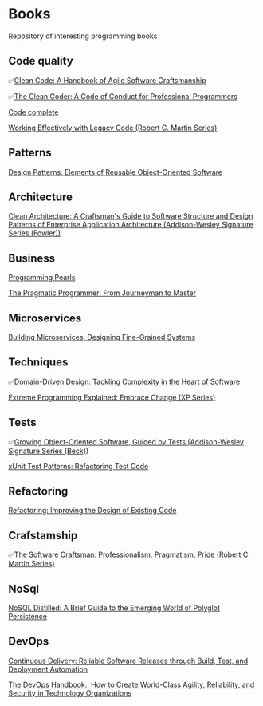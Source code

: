 # Books
Repository of interesting programming books

## Code quality
:white_check_mark:[Clean Code: A Handbook of Agile Software Craftsmanship](https://www.amazon.com/Clean-Code-Handbook-Software-Craftsmanship-ebook/dp/B001GSTOAM/ref=mt_kindle?_encoding=UTF8&me=)

:white_check_mark:[The Clean Coder: A Code of Conduct for Professional Programmers](https://www.amazon.com/Clean-Coder-Conduct-Professional-Programmers-ebook/dp/B0050JLC9Y/ref=sr_1_3?s=digital-text&ie=UTF8&qid=1521369717&sr=1-3&keywords=Clean+Code&dpID=51MoTaVrS7L&preST=_SX342_QL70_&dpSrc=srch)

[Code complete](https://www.amazon.com/Code-Complete-Developer-Best-Practices-ebook/dp/B00JDMPOSY/ref=pd_sim_351_3?_encoding=UTF8&psc=1&refRID=WAHW9HCVDQR88R0K5AW4)

[Working Effectively with Legacy Code (Robert C. Martin Series)](https://www.amazon.com/Working-Effectively-Legacy-Robert-Martin-ebook/dp/B005OYHF0A/ref=pd_sim_351_3?_encoding=UTF8&psc=1&refRID=2WBEAJ80XH6KQQP5D655)

## Patterns
[Design Patterns: Elements of Reusable Object-Oriented Software](https://www.amazon.com/Design-Patterns-Object-Oriented-Addison-Wesley-Professional-ebook/dp/B000SEIBB8/ref=mt_kindle?_encoding=UTF8&me=)

## Architecture
[Clean Architecture: A Craftsman's Guide to Software Structure and Design](https://www.amazon.com/Clean-Architecture-Craftsmans-Software-Structure/dp/0134494164/ref=pd_sim_14_1?_encoding=UTF8&pd_rd_i=0134494164&pd_rd_r=MDV5YFE1QJT8S37ESH1J&pd_rd_w=LbHcr&pd_rd_wg=ttT8j&psc=1&refRID=MDV5YFE1QJT8S37ESH1J)
[Patterns of Enterprise Application Architecture (Addison-Wesley Signature Series (Fowler))](https://www.amazon.com/Enterprise-Application-Architecture-Addison-Wesley-Signature-ebook/dp/B008OHVDFM/ref=mt_kindle?_encoding=UTF8&me=&qid=1531337902)

## Business
[Programming Pearls](https://www.amazon.com/Programming-Pearls-2nd-Jon-Bentley/dp/0201657880/ref=pd_sbs_14_5?_encoding=UTF8&pd_rd_i=0201657880&pd_rd_r=4805GS2GBYAMWMWE2NNB&pd_rd_w=tggOu&pd_rd_wg=NjGGf&psc=1&refRID=4805GS2GBYAMWMWE2NNB)

[The Pragmatic Programmer: From Journeyman to Master](https://www.amazon.com/Pragmatic-Programmer-Journeyman-Master/dp/020161622X#customerReviews)

## Microservices

[Building Microservices: Designing Fine-Grained Systems](https://www.amazon.com/Building-Microservices-Designing-Fine-Grained-Systems/dp/1491950358/ref=pd_sim_14_6?_encoding=UTF8&pd_rd_i=1491950358&pd_rd_r=fbda0dbb-8541-11e8-8042-83a887e2fe6a&pd_rd_w=dXh7L&pd_rd_wg=vNIfN&pf_rd_i=desktop-dp-sims&pf_rd_m=ATVPDKIKX0DER&pf_rd_p=7967298517161621930&pf_rd_r=T8J2A9MM9AGCPWMKNBZ1&pf_rd_s=desktop-dp-sims&pf_rd_t=40701&psc=1&refRID=T8J2A9MM9AGCPWMKNBZ1)

## Techniques
:white_check_mark:[Domain-Driven Design: Tackling Complexity in the Heart of Software](https://www.amazon.com/Domain-Driven-Design-Tackling-Complexity-Software-ebook/dp/B00794TAUG/ref=mt_kindle?_encoding=UTF8&me=)

[Extreme Programming Explained: Embrace Change (XP Series)](https://www.amazon.com/Extreme-Programming-Explained-Embrace-Change-ebook/dp/B00N1ZN6C0/ref=sr_1_2?s=digital-text&ie=UTF8&qid=1530463027&sr=1-2&keywords=XP&dpID=51iupjtHU%252BL&preST=_SX342_QL70_&dpSrc=srch)

## Tests
:white_check_mark:[Growing Object-Oriented Software, Guided by Tests (Addison-Wesley Signature Series (Beck))](https://www.amazon.com/Growing-Object-Oriented-Software-Addison-Wesley-Signature-ebook/dp/B002TIOYVW/ref=pd_sim_351_4?_encoding=UTF8&psc=1&refRID=EGXRQND866MZHZAEAWZX)

[xUnit Test Patterns: Refactoring Test Code](https://www.amazon.com/xUnit-Test-Patterns-Refactoring-Code/dp/0131495054/ref=sr_1_1?ie=UTF8&qid=1531337370&sr=8-1&keywords=xUnit+Test+Patterns%3A+Refactoring+Test+Code&dpID=517GxwaFMvL&preST=_SY291_BO1,204,203,200_QL40_&dpSrc=srch)

## Refactoring
[Refactoring: Improving the Design of Existing Code](https://www.amazon.com/Refactoring-Improving-Existing-Addison-Wesley-Technology-ebook/dp/B007WTFWJ6/ref=mt_kindle?_encoding=UTF8&me=)

## Crafstamship
:white_check_mark:[The Software Craftsman: Professionalism, Pragmatism, Pride (Robert C. Martin Series)](https://www.amazon.com/Software-Craftsman-Professionalism-Pragmatism-Robert-ebook/dp/B00QXAGIDO/ref=mt_kindle?_encoding=UTF8&me=)

## NoSql
[NoSQL Distilled: A Brief Guide to the Emerging World of Polyglot Persistence](https://www.amazon.com/NoSQL-Distilled-Emerging-Polyglot-Persistence-ebook/dp/B0090J3SYW/ref=sr_1_1?s=digital-text&ie=UTF8&qid=1530462862&sr=1-1&keywords=NoSQL+Distilled&dpID=51icbeGHBrL&preST=_SY445_QL70_&dpSrc=srch)

## DevOps
[Continuous Delivery: Reliable Software Releases through Build, Test, and Deployment Automation](https://www.amazon.com/Continuous-Delivery-Deployment-Automation-Addison-Wesley-ebook/dp/B003YMNVC0/ref=sr_1_3?s=digital-text&ie=UTF8&qid=1530462911&sr=1-3&keywords=continuous+delivery&dpID=51yF2SYUi7L&preST=_SY445_QL70_&dpSrc=srch)

[The DevOps Handbook:: How to Create World-Class Agility, Reliability, and Security in Technology Organizations](https://www.amazon.com/DevOps-Handbook-World-Class-Reliability-Organizations-ebook/dp/B01M9ASFQ3/ref=sr_1_4?s=digital-text&ie=UTF8&qid=1530462911&sr=1-4&keywords=continuous+delivery&dpID=51WMrr2knUL&preST=_SY445_QL70_&dpSrc=srch)


